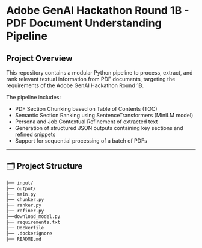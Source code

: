 # Adobe GenAI Hackathon Round 1B - PDF Document Understanding Pipeline

## Project Overview

This repository contains a modular Python pipeline to process, extract, and rank relevant textual information from PDF documents, targeting the requirements of the Adobe GenAI Hackathon Round 1B.

The pipeline includes:

- PDF Section Chunking based on Table of Contents (TOC)
- Semantic Section Ranking using SentenceTransformers (MiniLM model)
- Persona and Job Contextual Refinement of extracted text
- Generation of structured JSON outputs containing key sections and refined snippets
- Support for sequential processing of a batch of PDFs

---


## 🗂️ Project Structure
```bash
├── input/ 
├── output/ 
├── main.py
├── chunker.py 
├── ranker.py 
├── refiner.py 
├──download_model.py 
├── requirements.txt 
├── Dockerfile 
├── .dockerignore
├── README.md 
